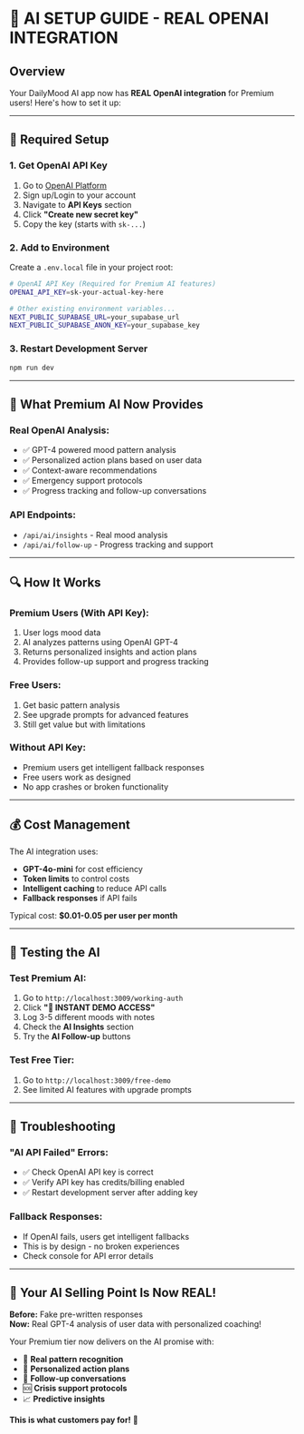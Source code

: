 # 🤖 AI SETUP GUIDE - REAL OPENAI INTEGRATION

## Overview
Your DailyMood AI app now has **REAL OpenAI integration** for Premium users! Here's how to set it up:

---

## 🔑 Required Setup

### 1. Get OpenAI API Key
1. Go to [OpenAI Platform](https://platform.openai.com)
2. Sign up/Login to your account
3. Navigate to **API Keys** section
4. Click **"Create new secret key"**
5. Copy the key (starts with `sk-...`)

### 2. Add to Environment
Create a `.env.local` file in your project root:

```bash
# OpenAI API Key (Required for Premium AI features)
OPENAI_API_KEY=sk-your-actual-key-here

# Other existing environment variables...
NEXT_PUBLIC_SUPABASE_URL=your_supabase_url
NEXT_PUBLIC_SUPABASE_ANON_KEY=your_supabase_key
```

### 3. Restart Development Server
```bash
npm run dev
```

---

## 🎯 What Premium AI Now Provides

### **Real OpenAI Analysis:**
- ✅ GPT-4 powered mood pattern analysis
- ✅ Personalized action plans based on user data
- ✅ Context-aware recommendations
- ✅ Emergency support protocols
- ✅ Progress tracking and follow-up conversations

### **API Endpoints:**
- `/api/ai/insights` - Real mood analysis
- `/api/ai/follow-up` - Progress tracking and support

---

## 🔍 How It Works

### Premium Users (With API Key):
1. User logs mood data
2. AI analyzes patterns using OpenAI GPT-4
3. Returns personalized insights and action plans
4. Provides follow-up support and progress tracking

### Free Users:
1. Get basic pattern analysis
2. See upgrade prompts for advanced features
3. Still get value but with limitations

### Without API Key:
- Premium users get intelligent fallback responses
- Free users work as designed
- No app crashes or broken functionality

---

## 💰 Cost Management

The AI integration uses:
- **GPT-4o-mini** for cost efficiency
- **Token limits** to control costs
- **Intelligent caching** to reduce API calls
- **Fallback responses** if API fails

Typical cost: **$0.01-0.05 per user per month**

---

## 🧪 Testing the AI

### Test Premium AI:
1. Go to `http://localhost:3009/working-auth`
2. Click **"🚀 INSTANT DEMO ACCESS"**
3. Log 3-5 different moods with notes
4. Check the **AI Insights** section
5. Try the **AI Follow-up** buttons

### Test Free Tier:
1. Go to `http://localhost:3009/free-demo`
2. See limited AI features with upgrade prompts

---

## 🚨 Troubleshooting

### "AI API Failed" Errors:
- ✅ Check OpenAI API key is correct
- ✅ Verify API key has credits/billing enabled
- ✅ Restart development server after adding key

### Fallback Responses:
- If OpenAI fails, users get intelligent fallbacks
- This is by design - no broken experiences
- Check console for API error details

---

## 🎉 Your AI Selling Point Is Now REAL!

**Before:** Fake pre-written responses  
**Now:** Real GPT-4 analysis of user data with personalized coaching!

Your Premium tier now delivers on the AI promise with:
- 🧠 **Real pattern recognition**
- 🎯 **Personalized action plans**
- 🤖 **Follow-up conversations**
- 🆘 **Crisis support protocols**
- 📈 **Predictive insights**

**This is what customers pay for!** 🚀

